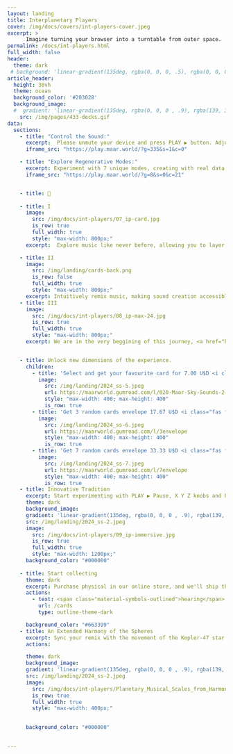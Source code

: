 ```yaml
---
layout: landing
title: Interplanetary Players 
cover: /img/docs/covers/int-players-cover.jpeg
excerpt: >
      Imagine turning your browser into a turntable from outer space. 
permalink: /docs/int-players.html
full_width: false
header:
  theme: dark
 # background: 'linear-gradient(135deg, rgba(0, 0, 0, .5), rgba(0, 0, 0, .5),)'
article_header:
  height: 30vh
  theme: ocean
  background_color: '#203028' 
  background_image:
  #  gradient: 'linear-gradient(135deg, rgba(0, 0, 0 , .9), rgba(139, 34, 139, .9))'
    src: /img/pages/433-decks.gif
data:
  sections:
    - title: "Control the Sound:" 
      excerpt:  Please unmute your device and press PLAY ▶️ button. Adjust the sound parameters with the XYZ Balance buttons or sliders to tweak the sound to your liking.
      iframe_src: "https://play.maar.world/?g=335&s=1&c=0"

    - title: "Explore Regenerative Modes:"
      excerpt: Experiment with 7 unique modes, creating with real data from exoplanets and their transits and orbits across different time scales. Leave the button pressed to get hints about this parameters. 
      iframe_src: "https://play.maar.world/?g=8&s=0&c=21"


    - title: 💌
    
    - title: I
      image:
        src: /img/docs/int-players/07_ip-card.jpg
        is_row: true
        full_width: true
        style: "max-width: 800px;"
      excerpt:  Explore music like never before, allowing you to layer sounds with controls that vary according to the cards you play, creating rich and original sound experiences.

    - title: II
      image:
        src: /img/landing/cards-back.png
        is_row: false
        full_width: true
        style: "max-width: 800px;"
      excerpt: Intuitively remix music, making sound creation accessible and fun for everyone, from professional musicians to those with no prior experience. 
    - title: III
      image:
        src: /img/docs/int-players/08_ip-max-24.jpg
        is_row: true
        full_width: true
        style: "max-width: 800px;"
      excerpt: We are in the very beggining of this journey, <a href="https://maar.world/subscribe" target="_blank">stay connected </a> for more.


    - title: Unlock new dimensions of the experience.
      children:
        - title: 'Select and get your favourite card for 7.00 U$D <i class="fas fa-arrow-down"></i>'
          image:
            src: /img/landing/2024_ss-5.jpeg
            url: https://maarworld.gumroad.com/l/020-Maar-Sky-Sounds-2-Card-IX
            style: "max-width: 400; max-height: 400"
            is_row: true
        - title: 'Get 3 random cards envelope 17.67 U$D <i class="fas fa-arrow-down"></i>'
          image:
            src: /img/landing/2024_ss-6.jpeg
            url: https://maarworld.gumroad.com/l/3envelope
            style: "max-width: 400; max-height: 400"
            is_row: true
        - title: 'Get 7 random cards envelope 33.33 U$D <i class="fas fa-arrow-down"></i>'
          image:
            src: /img/landing/2024_ss-7.jpeg
            url: https://maarworld.gumroad.com/l/7envelope
            style: "max-width: 400; max-height: 400"
            is_row: true
    - title: Innovative Tradition
      excerpt: Start experimenting with PLAY ▶️ Pause, X Y Z knobs and Regeneration Button. Discover the different cards effects as if you're adjusting a spaceship's experience.   
      theme: dark
      background_image:
      gradient: 'linear-gradient(135deg, rgba(0, 0, 0 , .9), rgba(139, 34, 139, .9))'
      src: /img/landing/2024_ss-2.jpeg
      image:
        src: /img/docs/int-players/09_ip-immersive.jpg
        is_row: true
        full_width: true
        style: "max-width: 1200px;"
      background_color: "#000000"
      
    - title: Start collecting
      theme: dark
      excerpt: Purchase physical in our online store, and we'll ship them wherever you are.
      actions:
        - text: <span class="material-symbols-outlined">hearing</span>  Collect 
          url: /cards
          type: outline-theme-dark

      background_color: "#663399"
    - title: An Extended Harmony of the Spheres 
      excerpt: Sync your remix with the movement of the Kepler-47 star system. It's like mixing your sounds with a touch of stardust, opening a new spectrum of possibilities for jamming with the cosmos.
      actions:

      theme: dark
      background_image:
      gradient: 'linear-gradient(135deg, rgba(0, 0, 0 , .9), rgba(139, 34, 139, .9))'
      src: /img/landing/2024_ss-2.jpeg
      image:
        src: /img/docs/int-players/Planetary_Musical_Scales_from_Harmony_of_the_Worlds.jpg
        is_row: true
        full_width: true
        style: "max-width: 400px;"

        
      background_color: "#000000"

      
---
```

